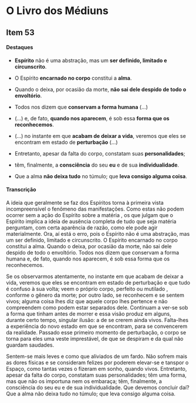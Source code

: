 # O Livro dos Médiuns

## Item 53

#### Destaques

- **Espírito** não é uma abstração, mas um **ser definido, limitado e circunscrito**.

- O Espírito **encarnado no corpo** constitui a **alma**.

- Quando o deixa, por ocasião da morte, **não sai dele despido de todo o envoltório**.

- Todos nos dizem que **conservam a forma humana** (...)

- (...) e, de fato, **quando nos aparecem**, é sob essa **forma que os reconhecemos**.

- (...) no instante em que **acabam de deixar a vida**, veremos que eles se encontram em estado de **perturbação** (...)

- Entretanto, apesar da falta do corpo, constatam suas **personalidades**;

- têm, finalmente, a **consciência** do seu **eu** e de sua **individualidade**.

- Que a alma **não deixa tudo** no túmulo; que **leva consigo alguma coisa**.

#### Transcrição

A ideia que geralmente se faz dos Espíritos torna à primeira vista incompreensível o fenômeno das manifestações. Como estas não podem ocorrer sem a ação do Espírito sobre a matéria , os que julgam que o Espírito implica a ideia de ausência completa de tudo que seja matéria perguntam, com certa aparência de razão, como ele pode agir materialmente. Ora, aí está o erro, pois o Espírito não é uma abstração, mas um ser definido, limitado e circunscrito. O Espírito encarnado no corpo constitui a alma. Quando o deixa, por ocasião da morte, não sai dele despido de todo o envoltório. Todos nos dizem que conservam a forma humana e, de fato, quando nos aparecem, é sob essa forma que os reconhecemos.

Se os observarmos atentamente, no instante em que acabam de deixar a vida, veremos que eles se encontram em estado de perturbação e que tudo é confuso à sua volta; veem o próprio corpo, perfeito ou mutilado , conforme o gênero da morte; por outro lado, se reconhecem e se sentem vivos; alguma coisa lhes diz que aquele corpo lhes pertence e não compreendem como podem estar separados dele. Continuam a ver-se sob a forma que tinham antes de morrer e essa visão produz em alguns, durante certo tempo, singular ilusão: a de se crerem ainda vivos. Falta-lhes a experiência do novo estado em que se encontram, para se convencerem da realidade. Passado esse primeiro momento de perturbação, o corpo se torna para eles uma veste imprestável, de que se despiram e da qual não guardam saudades.

Sentem-se mais leves e como que aliviados de um fardo. Não sofrem mais as dores físicas e se consideram felizes por poderem elevar-se e tanspor o Espaço, como tantas vezes o fizeram em sonho, quando vivos. Entretanto, apesar da falta do corpo, constatam suas personalidades; têm uma forma, mas que não os importuna nem os embaraça; têm, finalmente, a consciência do seu eu e de sua individualidade. Que devemos concluir daí? Que a alma não deixa tudo no túmulo; que leva consigo alguma coisa.
